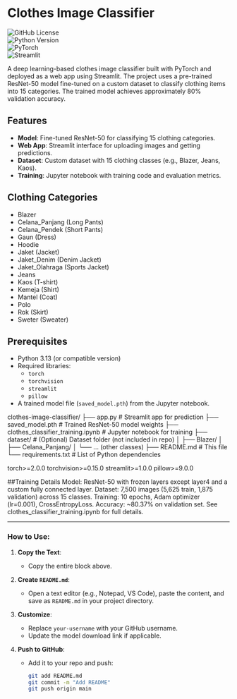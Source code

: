 # Clothes Image Classifier

![GitHub License](https://img.shields.io/badge/license-MIT-blue.svg)  
![Python Version](https://img.shields.io/badge/python-3.13-blue.svg)  
![PyTorch](https://img.shields.io/badge/PyTorch-2.0+-orange.svg)  
![Streamlit](https://img.shields.io/badge/Streamlit-1.0+-red.svg)

A deep learning-based clothes image classifier built with PyTorch and deployed as a web app using Streamlit. The project uses a pre-trained ResNet-50 model fine-tuned on a custom dataset to classify clothing items into 15 categories. The trained model achieves approximately 80% validation accuracy.

## Features
- **Model**: Fine-tuned ResNet-50 for classifying 15 clothing categories.
- **Web App**: Streamlit interface for uploading images and getting predictions.
- **Dataset**: Custom dataset with 15 clothing classes (e.g., Blazer, Jeans, Kaos).
- **Training**: Jupyter notebook with training code and evaluation metrics.

## Clothing Categories
- Blazer
- Celana_Panjang (Long Pants)
- Celana_Pendek (Short Pants)
- Gaun (Dress)
- Hoodie
- Jaket (Jacket)
- Jaket_Denim (Denim Jacket)
- Jaket_Olahraga (Sports Jacket)
- Jeans
- Kaos (T-shirt)
- Kemeja (Shirt)
- Mantel (Coat)
- Polo
- Rok (Skirt)
- Sweter (Sweater)

## Prerequisites
- Python 3.13 (or compatible version)
- Required libraries:
  - `torch`
  - `torchvision`
  - `streamlit`
  - `pillow`
- A trained model file (`saved_model.pth`) from the Jupyter notebook.

clothes-image-classifier/
├── app.py                  # Streamlit app for prediction
├── saved_model.pth         # Trained ResNet-50 model weights
├── clothes_classifier_training.ipynb  # Jupyter notebook for training
├── dataset/                # (Optional) Dataset folder (not included in repo)
│   ├── Blazer/
│   ├── Celana_Panjang/
│   └── ... (other classes)
├── README.md               # This file
└── requirements.txt        # List of Python dependencies

torch>=2.0.0
torchvision>=0.15.0
streamlit>=1.0.0
pillow>=9.0.0

##Training Details
Model: ResNet-50 with frozen layers except layer4 and a custom fully connected layer.
Dataset: 7,500 images (5,625 train, 1,875 validation) across 15 classes.
Training: 10 epochs, Adam optimizer (lr=0.001), CrossEntropyLoss.
Accuracy: ~80.37% on validation set.
See clothes_classifier_training.ipynb for full details.


---

### How to Use:
1. **Copy the Text**:
   - Copy the entire block above.

2. **Create `README.md`**:
   - Open a text editor (e.g., Notepad, VS Code), paste the content, and save as `README.md` in your project directory.

3. **Customize**:
   - Replace `your-username` with your GitHub username.
   - Update the model download link if applicable.

4. **Push to GitHub**:
   - Add it to your repo and push:
     ```bash
     git add README.md
     git commit -m "Add README"
     git push origin main


